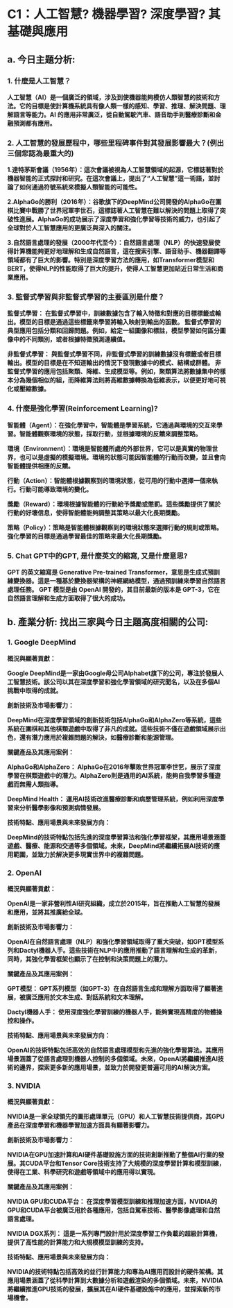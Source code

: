 # C1：人工智慧? 機器學習? 深度學習? 其基礎與應用
## a. 今日主題分析:

### 1. 什麼是人工智慧？

**人工智慧（AI）是一個廣泛的領域，涉及到使機器能夠模仿人類智慧的技術和方法。它的目標是使計算機系統具有像人類一樣的感知、學習、推理、解決問題、理解語言等能力。AI 的應用非常廣泛，從自動駕駛汽車、語音助手到醫療診斷和金融預測都有應用。**

### 2. 人工智慧的發展歷程中，哪些里程碑事件對其發展影響最大？(例出三個您認為最重大的)

**1.達特茅斯會議（1956年）：這次會議被視為人工智慧領域的起源，它標誌著對於機器智能的正式探討和研究。在這次會議上，提出了“人工智慧”這一術語，並討論了如何通過符號系統來模擬人類智能的可能性。**

**2.AlphaGo的勝利（2016年）：谷歌旗下的DeepMind公司開發的AlphaGo在圍棋比賽中戰勝了世界冠軍李世石，這標誌著人工智慧在難以解決的問題上取得了突破性進展。AlphaGo的成功展示了深度學習和強化學習等技術的威力，也引起了全球對於人工智慧應用的更廣泛與深入的關注。**

**3.自然語言處理的發展（2000年代至今）：自然語言處理（NLP）的快速發展使得計算機能夠更好地理解和生成自然語言，這在搜索引擎、語音助手、機器翻譯等領域都有了巨大的影響。特別是深度學習方法的應用，如Transformer模型和BERT，使得NLP的性能取得了巨大的提升，使得人工智慧更加貼近日常生活和商業應用。**

### 3. 監督式學習與非監督式學習的主要區別是什麼？

**監督式學習：
在監督式學習中，訓練數據包含了輸入特徵和對應的目標標籤或輸出。模型的目標是通過這些標籤來學習將輸入映射到輸出的函數。
監督式學習的典型應用包括分類和回歸問題。例如，給定一組圖像和標註，模型學習如何區分圖像中的不同類別，或者根據特徵預測連續值。**

**非監督式學習：
與監督式學習不同，非監督式學習的訓練數據沒有標籤或者目標輸出。模型的目標是在不知道輸出的情況下發現數據中的模式、結構或群體。
非監督式學習的應用包括聚類、降維、生成模型等。例如，聚類算法將數據集中的樣本分為幾個相似的組，而降維算法則將高維數據轉換為低維表示，以便更好地可視化或壓縮數據。**

### 4. 什麼是強化學習(Reinforcement Learning)?

**智能體（Agent）：在強化學習中，智能體是學習系統，它通過與環境的交互來學習。智能體觀察環境的狀態，採取行動，並根據環境的反饋來調整策略。**

**環境（Environment）：環境是智能體所處的外部世界，它可以是真實的物理世界，也可以是虛擬的模擬環境。環境的狀態可能因智能體的行動而改變，並且會向智能體提供相應的反饋。**

**行動（Action）：智能體根據觀察到的環境狀態，從可用的行動中選擇一個來執行。行動可能導致環境的變化。**

**獎勵（Reward）：環境根據智能體的行動給予獎勵或懲罰。這些獎勵提供了關於行動的好壞信息，使得智能體能夠調整其策略以最大化長期獎勵。**

**策略（Policy）：策略是智能體根據觀察到的環境狀態來選擇行動的規則或策略。強化學習的目標是通過學習最佳的策略來最大化長期獎勵。**

### 5. Chat GPT中的GPT, 是什麼英文的縮寫, 又是什麼意思?

**GPT 的英文縮寫是 Generative Pre-trained Transformer，意思是生成式預訓練變換器。這是一種基於變換器架構的神經網絡模型，通過預訓練來學習自然語言處理任務。 GPT 模型是由 OpenAI 開發的，其目前最新的版本是 GPT-3，它在自然語言理解和生成方面取得了很大的成功。**

## b. 產業分析: 找出三家與今日主題高度相關的公司:

### 1. Google DeepMind

**概況與顯著貢獻：**

**Google DeepMind是一家由Google母公司Alphabet旗下的公司，專注於發展人工智慧技術。該公司以其在深度學習和強化學習領域的研究聞名，以及在多個AI挑戰中取得的成就。**

**創新技術及市場影響力：**

**DeepMind在深度學習領域的創新技術包括AlphaGo和AlphaZero等系統，這些系統在圍棋和其他棋類遊戲中取得了非凡的成就。這些技術不僅在遊戲領域展示出色，還有潛力應用於複雜問題的解決，如醫療診斷和能源管理。**

**關鍵產品及其應用案例：**

**AlphaGo和AlphaZero： AlphaGo在2016年擊敗世界冠軍李世乭，展示了深度學習在棋類遊戲中的潛力。AlphaZero則是通用的AI系統，能夠自我學習多種遊戲而無需人類指導。**

**DeepMind Health： 運用AI技術改進醫療診斷和病歷管理系統，例如利用深度學習來分析醫學影像和預測病情發展。**

**技術特點、應用場景與未來發展方向：**

**DeepMind的技術特點包括先進的深度學習算法和強化學習框架，其應用場景涵蓋遊戲、醫療、能源和交通等多個領域。未來，DeepMind將繼續拓展AI技術的應用範圍，並致力於解決更多現實世界中的複雜問題。**

### 2. OpenAI

**概況與顯著貢獻：**

**OpenAI是一家非營利性AI研究組織，成立於2015年，旨在推動人工智慧的發展和應用，並將其推廣給全球。**

**創新技術及市場影響力：**

**OpenAI在自然語言處理（NLP）和強化學習領域取得了重大突破，如GPT模型系列和Dactyl機器人手。這些技術在NLP中的應用推動了語言理解和生成的革新，同時，其強化學習框架也顯示了在控制和決策問題上的潛力。**

**關鍵產品及其應用案例：**

**GPT模型： GPT系列模型（如GPT-3）在自然語言生成和理解方面取得了顯著進展，被廣泛應用於文本生成、對話系統和文本理解。**

**Dactyl機器人手： 使用深度強化學習訓練的機器人手，能夠實現高精度的物體操控和操作。**

**技術特點、應用場景與未來發展方向：**

**OpenAI的技術特點包括高效的自然語言處理模型和先進的強化學習算法。其應用場景涵蓋了從語言處理到機器人控制的多個領域。未來，OpenAI將繼續推進AI技術的邊界，探索更多新的應用場景，並致力於開發更普遍可用的AI解決方案。**

### 3. NVIDIA

**概況與顯著貢獻：**

**NVIDIA是一家全球領先的圖形處理單元（GPU）和人工智慧技術提供商，其GPU產品在深度學習和機器學習加速方面具有顯著影響力。**

**創新技術及市場影響力：**

**NVIDIA在GPU加速計算和AI硬件基礎設施方面的技術創新推動了整個AI行業的發展。其CUDA平台和Tensor Core技術支持了大規模的深度學習計算和模型訓練，使得在工業、科學研究和遊戲等領域中的應用得以實現。**

**關鍵產品及其應用案例：**

**NVIDIA GPU和CUDA平台： 在深度學習模型訓練和推理加速方面，NVIDIA的GPU和CUDA平台被廣泛用於各種應用，包括自駕車技術、醫學影像處理和自然語言處理。**

**NVIDIA DGX系列： 這是一系列專門設計用於深度學習工作負載的超級計算機，提供了高性能的計算能力和大規模模型訓練的支持。**

**技術特點、應用場景與未來發展方向：**

**NVIDIA的技術特點包括高效的並行計算能力和專為AI應用而設計的硬件架構。其應用場景涵蓋了從科學計算到大數據分析和遊戲渲染的多個領域。未來，NVIDIA將繼續推進GPU技術的發展，擴展其在AI硬件基礎設施中的應用，並探索新的市場機會。**
